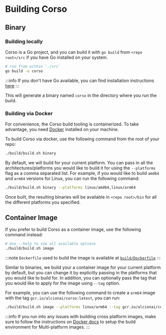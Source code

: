 # Building Corso

## Binary

### Building locally

Corso is a Go project, and you can build it with `go build` from `<repo root>/src`
if you have Go installed on your system.

```bash
# run from within `./src`
go build -o corso 
```

:::info
If you don't have Go available, you can find installation instructions [here](https://go.dev/doc/install)
:::

This will generate a binary named `corso` in the directory where you run the build.

### Building via Docker

For convenience, the Corso build tooling is containerized. To take advantage, you need
[Docker](https://www.docker.com/) installed on your machine.

To build Corso via docker, use the following command from the root of your repo:

```bash
./build/build.sh binary
```

By default, we will build for your current platform. You can pass in
all the architectures/platforms you would like to build it for using
the `--platforms` flag as a comma separated list. For example, if you
would like to build `amd64` and `arm64` versions for Linux, you can
run the following command:

```bash
./build/build.sh binary --platforms linux/amd64,linux/arm64
```

Once built, the resulting binaries will be available in `<repo root>/bin` for all the different platforms you specified.

## Container Image

If you prefer to build Corso as a container image, use the following command instead:

```bash
# Use --help to see all available options
./build/build.sh image
```

:::note
`Dockerfile` used to build the image is available at [`build/Dockerfile`](https://github.com/alcionai/corso/blob/main/build/Dockerfile)
:::

Similar to binaries, we build your a container image for your current
platform by default, but you can change it by explicitly passing in
the platforms that you would like to build for.
In addition, you can optionally pass the tag that you would like to
apply for the image using `--tag` option.

For example, you can use the following command to create a `arm64`
image with the tag `gcr.io/alcionai/corso:latest`, you can run:

```bash
./build/build.sh image --platforms linux/arm64 --tag gcr.io/alcionai/corso:latest
```

:::info
If you run into any issues with building cross platform images, make
sure to follow the instructions on [Docker
docs](https://docs.docker.com/build/building/multi-platform/) to setup
the build environment for Multi-platform images.
:::
